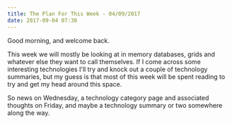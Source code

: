 ```yaml
---
title: The Plan For This Week - 04/09/2017
date: 2017-09-04 07:30
---
```

Good morning, and welcome back.

This week we will mostly be looking at in memory databases, grids and whatever else they want to call themselves.  If I come across some interesting technologies I'll try and knock out a couple of technology summaries, but my guess is that most of this week will be spent reading to try and get my head around this space.

So news on Wednesday, a technology category page and associated thoughts on Friday, and maybe a technology summary or two somewhere along the way.